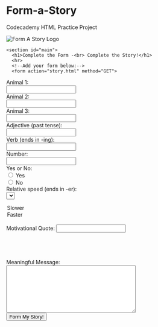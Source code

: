 # Form-a-Story
Codecademy HTML Practice Project
<!DOCTYPE html>
<html lang="en" dir="ltr">
  <head>
    <meta charset="utf-8">
    <link rel="stylesheet" href="style.css">
    <link href="https://fonts.googleapis.com/css?family=Open+Sans" rel="stylesheet">
    <title>Form a Story</title>
  </head>
  <body>
    <section id="top">
      <img src="https://content.codecademy.com/courses/learn-html-forms/formAStoryLogo.svg" alt="Form A Story Logo">
    </section>

    <section id="main">
      <h1>Complete the Form -<br> Complete the Story!</h1>
      <hr>
      <!--Add your form below:-->
      <form action="story.html" method="GET">
    
     
  <label for="animal-1">Animal 1:</label>
  <br>
<input id="animal-1" type="text" name="animal-1" required> 
 <br>
 <label for="animal-2">Animal 2:</label>
  <br>
<input  id="animal-2" type="text" name="animal-2" required> 
 <br>
<label for="animal-3">Animal 3:</label>
  <br>
<input id="animal-3" type="text" name="animal-2" required> 
 <br>
<label for="adj-1">Adjective (past tense):</label>
  <br>
<input id="adj-1" type="text" name="adj-1" required> 
 <br>
<label for="verb-1">Verb (ends in -ing):</label>
  <br>
<input id="verb-1" type="text" name="verb-1" required> 
 <br>
 <label for="num-1">Number:</label>
  <br>
<input id="num-1" type="text" name="num-1" required> 
 <br>
 <span> Yes or No:</span>
 <br>
<input id="yes" type="radio" name="answer" value="yes" required>
<label for="yes">Yes</label>
 <br>
 <input id="no" type="radio" name="answer" value="no" required>
<label for="no">No</label>
 <br>
 <label for="speed">Relative speed (ends in -er):</label>
 <br>
 <select id="speed" name="speed" required>
<option value="slower">Slower</option>
<option value="faster">Faster</option>
   </select>
   <br>
   <label for="quote">Motivational Quote:</label>
<input id="quote" name="quote" type="text" required list="quote-choices">
   <br>
   <datalist id="quote-choices"></datalist>
   <option value="winner gets ice cream!"></option>
   <option value="winner gets pizza!"></option>
   <option value="winner gets sweets!"></option>
   <br>
   <label for="message">Meaningful Message:</label>
   <br>
   <textarea id="message" name="message" rows="8" cols="40" required></textarea>
   <br>
 <input type="submit" value="Form My Story!">
        </form>
    </section>
  </body>
</html>
